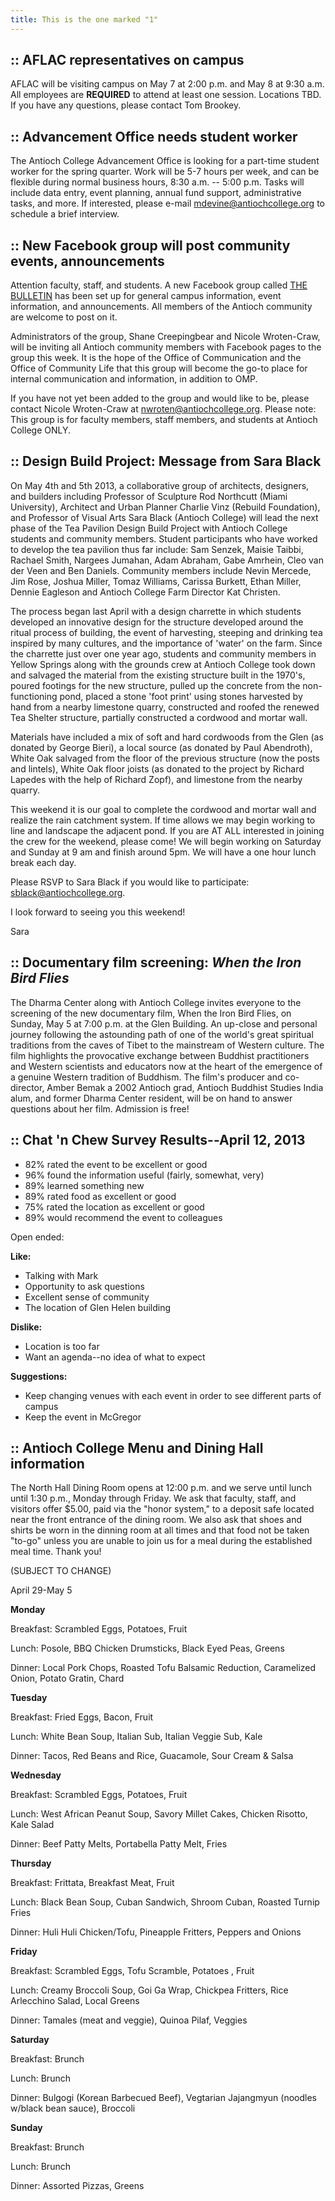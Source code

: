 ```yaml
---
title: This is the one marked "1"
---
```

## :: AFLAC representatives on campus 
AFLAC will be visiting campus on May 7 at 2:00 p.m. and May 8 at 9:30
a.m. All employees are **REQUIRED** to attend at least one session.
Locations TBD. If you have any questions, please contact Tom Brookey.

## :: Advancement Office needs student worker 

The Antioch College Advancement Office is looking for a part-time
student worker for the spring quarter. Work will be 5-7 hours per week,
and can be flexible during normal business hours, 8:30 a.m. -- 5:00 p.m.
Tasks will include data entry, event planning, annual fund support,
administrative tasks, and more. If interested, please e-mail
[mdevine@antiochcollege.org](mailto:mdevine@antiochcollege.org) to
schedule a brief interview.

## :: New Facebook group will post community events, announcements 

Attention faculty, staff, and students. A new Facebook group called [THE
BULLETIN](http://www.facebook.com/groups/148989065262333) has been set
up for general campus information, event information, and announcements.
All members of the Antioch community are welcome to post on it.

Administrators of the group, Shane Creepingbear and Nicole Wroten-Craw,
will be inviting all Antioch community members with Facebook pages to
the group this week. It is the hope of the Office of Communication and
the Office of Community Life that this group will become the go-to place
for internal communication and information, in addition to OMP.

If you have not yet been added to the group and would like to be, please
contact Nicole Wroten-Craw at
[nwroten@antiochcollege.org](mailto:nwroten@antiochcollege.org). Please
note: This group is for faculty members, staff members, and students at
Antioch College ONLY.

## :: Design Build Project: Message from Sara Black 

On May 4th and 5th 2013, a collaborative group of architects, designers,
and builders including Professor of Sculpture Rod Northcutt (Miami
University), Architect and Urban Planner Charlie Vinz (Rebuild
Foundation), and Professor of Visual Arts Sara Black (Antioch College)
will lead the next phase of the Tea Pavilion Design Build Project with
Antioch College students and community members. Student participants who
have worked to develop the tea pavilion thus far include: Sam Senzek,
Maisie Taibbi, Rachael Smith, Nargees Jumahan, Adam Abraham, Gabe
Amrhein, Cleo van der Veen and Ben Daniels. Community members include
Nevin Mercede, Jim Rose, Joshua Miller, Tomaz Williams, Carissa Burkett,
Ethan Miller, Dennie Eagleson and Antioch College Farm Director Kat
Christen.

The process began last April with a design charrette in which students
developed an innovative design for the structure developed around the
ritual process of building, the event of harvesting, steeping and
drinking tea inspired by many cultures, and the importance of 'water' on
the farm. Since the charrette just over one year ago, students and
community members in Yellow Springs along with the grounds crew at
Antioch College took down and salvaged the material from the existing
structure built in the 1970's, poured footings for the new structure,
pulled up the concrete from the non-functioning pond, placed a stone
'foot print' using stones harvested by hand from a nearby limestone
quarry, constructed and roofed the renewed Tea Shelter structure,
partially constructed a cordwood and mortar wall.

Materials have included a mix of soft and hard cordwoods from the Glen
(as donated by George Bieri), a local source (as donated by Paul
Abendroth), White Oak salvaged from the floor of the previous structure
(now the posts and lintels), White Oak floor joists (as donated to the
project by Richard Lapedes with the help of Richard Zopf), and limestone
from the nearby quarry.

This weekend it is our goal to complete the cordwood and mortar wall and
realize the rain catchment system. If time allows we may begin working
to line and landscape the adjacent pond. If you are AT ALL interested in
joining the crew for the weekend, please come! We will begin working on
Saturday and Sunday at 9 am and finish around 5pm. We will have a one
hour lunch break each day.

Please RSVP to Sara Black if you would like to participate:
[sblack@antiochcollege.org](mailto:sblack@antiochcollege.org).

I look forward to seeing you this weekend!

Sara

## :: Documentary film screening: *When the Iron Bird Flies* 

The Dharma Center along with Antioch College invites everyone to the
screening of the new documentary film, When the Iron Bird Flies, on
Sunday, May 5 at 7:00 p.m. at the Glen Building. An up-close and
personal journey following the astounding path of one of the world's
great spiritual traditions from the caves of Tibet to the mainstream of
Western culture. The film highlights the provocative exchange between
Buddhist practitioners and Western scientists and educators now at the
heart of the emergence of a genuine Western tradition of Buddhism. The
film's producer and co-director, Amber Bemak a 2002 Antioch grad,
Antioch Buddhist Studies India alum, and former Dharma Center resident,
will be on hand to answer questions about her film. Admission is free!

## :: Chat 'n Chew Survey Results--April 12, 2013 

-   82% rated the event to be excellent or good
-   96% found the information useful (fairly, somewhat, very)
-   89% learned something new
-   89% rated food as excellent or good
-   75% rated the location as excellent or good
-   89% would recommend the event to colleagues

Open ended:

**Like:**

-   Talking with Mark
-   Opportunity to ask questions
-   Excellent sense of community
-   The location of Glen Helen building

**Dislike:**

-   Location is too far
-   Want an agenda--no idea of what to expect

**Suggestions:**

-   Keep changing venues with each event in order to see different parts
    of campus
-   Keep the event in McGregor

## :: Antioch College Menu and Dining Hall information 

The North Hall Dining Room opens at 12:00 p.m. and we serve until lunch
until 1:30 p.m., Monday through Friday. We ask that faculty, staff, and
visitors offer $5.00, paid via the "honor system," to a deposit safe
located near the front entrance of the dining room. We also ask that
shoes and shirts be worn in the dinning room at all times and that food
not be taken "to-go" unless you are unable to join us for a meal during
the established meal time. Thank you!

(SUBJECT TO CHANGE)

April 29-May 5

**Monday**

Breakfast: Scrambled Eggs, Potatoes, Fruit

Lunch: Posole, BBQ Chicken Drumsticks, Black Eyed Peas, Greens

Dinner: Local Pork Chops, Roasted Tofu Balsamic Reduction, Caramelized
Onion, Potato Gratin, Chard

**Tuesday**

Breakfast: Fried Eggs, Bacon, Fruit

Lunch: White Bean Soup, Italian Sub, Italian Veggie Sub, Kale

Dinner: Tacos, Red Beans and Rice, Guacamole, Sour Cream & Salsa

**Wednesday**

Breakfast: Scrambled Eggs, Potatoes, Fruit

Lunch: West African Peanut Soup, Savory Millet Cakes, Chicken Risotto,
Kale Salad

Dinner: Beef Patty Melts, Portabella Patty Melt, Fries

**Thursday**

Breakfast: Frittata, Breakfast Meat, Fruit

Lunch: Black Bean Soup, Cuban Sandwich, Shroom Cuban, Roasted Turnip
Fries

Dinner: Huli Huli Chicken/Tofu, Pineapple Fritters, Peppers and Onions

**Friday**

Breakfast: Scrambled Eggs, Tofu Scramble, Potatoes , Fruit

Lunch: Creamy Broccoli Soup, Goi Ga Wrap, Chickpea Fritters, Rice
Arlecchino Salad, Local Greens

Dinner: Tamales (meat and veggie), Quinoa Pilaf, Veggies

**Saturday**

Breakfast: Brunch

Lunch: Brunch

Dinner: Bulgogi (Korean Barbecued Beef), Vegtarian Jajangmyun (noodles
w/black bean sauce), Broccoli

**Sunday**

Breakfast: Brunch

Lunch: Brunch

Dinner: Assorted Pizzas, Greens
